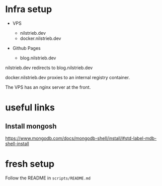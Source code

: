 # Infra setup

- VPS
    - nilstrieb.dev
    - docker.nilstrieb.dev

- Github Pages
    - blog.nilstrieb.dev

nilstrieb.dev redirects to blog.nilstrieb.dev

docker.nilstrieb.dev proxies to an internal registry container.

The VPS has an nginx server at the front.

# useful links
## Install mongosh
https://www.mongodb.com/docs/mongodb-shell/install/#std-label-mdb-shell-install

# fresh setup

Follow the README in `scripts/README.md`